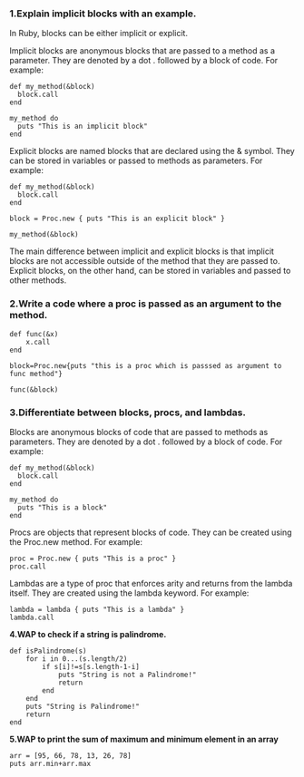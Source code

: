 ### 1.Explain implicit blocks with an example.

In Ruby, blocks can be either implicit or explicit.

Implicit blocks are anonymous blocks that are passed to a method as a parameter. They are denoted by a dot . followed by a block of code. For example:

```
def my_method(&block)
  block.call
end

my_method do
  puts "This is an implicit block"
end
```

Explicit blocks are named blocks that are declared using the & symbol. They can be stored in variables or passed to methods as parameters. For example:

```
def my_method(&block)
  block.call
end

block = Proc.new { puts "This is an explicit block" }

my_method(&block)
```

The main difference between implicit and explicit blocks is that implicit blocks are not accessible outside of the method that they are passed to. Explicit blocks, on the other hand, can be stored in variables and passed to other methods.

### 2.Write a code where a proc is passed as an argument to the method.

```
def func(&x)
    x.call
end

block=Proc.new{puts "this is a proc which is passsed as argument to func method"}

func(&block)
```

### 3.Differentiate between blocks, procs, and lambdas.

Blocks are anonymous blocks of code that are passed to methods as parameters. They are denoted by a dot . followed by a block of code. For example:

```
def my_method(&block)
  block.call
end

my_method do
  puts "This is a block"
end
```

Procs are objects that represent blocks of code. They can be created using the Proc.new method. For example:

```
proc = Proc.new { puts "This is a proc" }
proc.call
```

Lambdas are a type of proc that enforces arity and returns from the lambda itself. They are created using the lambda keyword. For example:

```
lambda = lambda { puts "This is a lambda" }
lambda.call
```

**4.WAP to check if a string is palindrome.**

```
def isPalindrome(s)
    for i in 0...(s.length/2)
        if s[i]!=s[s.length-1-i]
            puts "String is not a Palindrome!"
            return
        end
    end
    puts "String is Palindrome!"
    return
end
```

**5.WAP to print the sum of maximum and minimum element in an array**

```
arr = [95, 66, 78, 13, 26, 78]
puts arr.min+arr.max
```
